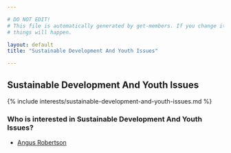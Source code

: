 ```yaml
---

# DO NOT EDIT!
# This file is automatically generated by get-members. If you change it, bad
# things will happen.

layout: default
title: "Sustainable Development And Youth Issues"

---
```


## Sustainable Development And Youth Issues

{% include interests/sustainable-development-and-youth-issues.md %}

### Who is interested in Sustainable Development And Youth Issues?


* [Angus Robertson](/members/angus-robertson.html)
